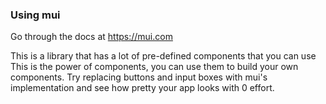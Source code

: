 ### Using mui
Go through the docs at https://mui.com

This is a library that has a lot of pre-defined components that you can use
This is the power of components, you can use them to build your own components.
Try replacing buttons and input boxes with mui's implementation and see how pretty your app looks with 0 effort.